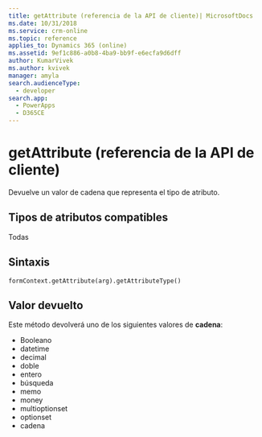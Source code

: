 ```yaml
---
title: getAttribute (referencia de la API de cliente)| MicrosoftDocs
ms.date: 10/31/2018
ms.service: crm-online
ms.topic: reference
applies_to: Dynamics 365 (online)
ms.assetid: 9ef1c886-a0b8-4ba9-bb9f-e6ecfa9d6dff
author: KumarVivek
ms.author: kvivek
manager: amyla
search.audienceType:
  - developer
search.app:
  - PowerApps
  - D365CE
---
```

# <a name="getattribute-client-api-reference"></a>getAttribute (referencia de la API de cliente)



Devuelve un valor de cadena que representa el tipo de atributo. 

## <a name="attribute-types-supported"></a>Tipos de atributos compatibles

Todas

## <a name="syntax"></a>Sintaxis

`formContext.getAttribute(arg).getAttributeType()`

## <a name="return-value"></a>Valor devuelto

Este método devolverá uno de los siguientes valores de **cadena**:

- Booleano
- datetime
- decimal
- doble
- entero
- búsqueda
- memo
- money
- multioptionset
- optionset
- cadena